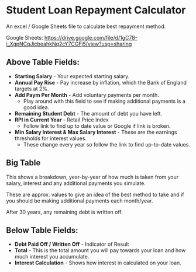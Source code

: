 # Student Loan Repayment Calculator 

An excel / Google Sheets file to calculate best repayment method.

Google Sheets: https://drive.google.com/file/d/1gC78-i_XgpNCqJicbeahkNq2cY7CGFj5/view?usp=sharing

## Above Table Fields:

 - **Starting Salary** - Your expected starting salary.
 - **Annual Pay Rise** - Pay increase by inflation, which the Bank of England targets at 2%. 
 - **Add Paym Per Month** - Add voluntary payments per month.
	 - Play around with this field to see if making additional payments is a good idea.
 - **Remaining Student Debt** - The amount of debt you have left.
 - **RPI in Current Year** - Retail Price Index
	 - Follow link to find up to date value or Google if link is broken.
 - **Min Salary Interest & Max Salary Interest** - These are the earnings thresholds for interest values.
	 - These change every year so follow the link to find up-to-date values.

## Big Table
This shows a breakdown, year-by-year of how much is taken from your salary, interest and any additional payments you simulate. 

These are approx. values to give an idea of the best method to take and if you should be making additional payments each month/year.

After 30 years, any remaining debt is written off. 

## Below Table Fields:

 - **Debt Paid Off / Written Off** - Indicator of Result
 - **Total** - This is the total amount you will pay towards your loan and how much interest you accumulate. 
 - **Interest Calculation** - Shows how interest in calculated on your loan.
